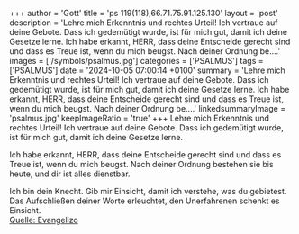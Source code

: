 +++
author = 'Gott'
title = 'ps 119(118),66.71.75.91.125.130'
layout = 'post'
description = 'Lehre mich Erkenntnis und rechtes Urteil! Ich vertraue auf deine Gebote. Dass ich gedemütigt wurde, ist für mich gut,  damit ich deine Gesetze lerne.  Ich habe erkannt, HERR, dass deine Entscheide gerecht sind  und dass es Treue ist, wenn du mich beugst. Nach deiner Ordnung be....'
images = ['/symbols/psalmus.jpg']
categories = ['PSALMUS']
tags = ['PSALMUS']
date = '2024-10-05 07:00:14 +0100'
summary = 'Lehre mich Erkenntnis und rechtes Urteil! Ich vertraue auf deine Gebote. Dass ich gedemütigt wurde, ist für mich gut,  damit ich deine Gesetze lerne.  Ich habe erkannt, HERR, dass deine Entscheide gerecht sind  und dass es Treue ist, wenn du mich beugst. Nach deiner Ordnung be....'
linkedsummaryImage = 'psalmus.jpg'
keepImageRatio = 'true'
+++
Lehre mich Erkenntnis und rechtes Urteil!
Ich vertraue auf deine Gebote.
Dass ich gedemütigt wurde, ist für mich gut, 
damit ich deine Gesetze lerne.

Ich habe erkannt, HERR, dass deine Entscheide gerecht sind 
und dass es Treue ist, wenn du mich beugst.
Nach deiner Ordnung bestehen sie bis heute,
und dir ist alles dienstbar.<!--more-->

Ich bin dein Knecht. Gib mir Einsicht,
damit ich verstehe, was du gebietest.
Das Aufschließen deiner Worte erleuchtet, 
den Unerfahrenen schenkt es Einsicht.<br> [Quelle: Evangelizo](https://evangeliumtagfuertag.org/DE/gospel)